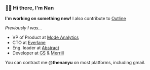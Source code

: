 ### 👋🏼 Hi there, I'm Nan 

**I'm working on something new!** I also contribute to [Outline](https://github.com/outline)

_Previously I was..._
- VP of Product at [Mode Analytics](https://mode.com/)
- CTO at [Everlane](https://www.everlane.com/)
- Eng. leader at [Abstract](https://www.abstract.com/)
- Developer at [GS](https://www.goldmansachs.com/) & [Merrill](https://www.ml.com/)

You can contract me @**thenanyu** on most platforms, including gmail.
